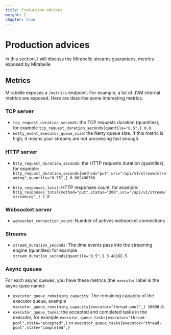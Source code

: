 ```yaml
---
title: Production advices
weight: 2
chapter: true
---
```


# Production advices

In this section, I will discuss the Mirabelle streams guarantees, metrics exposed by Mirabelle

## Metrics

Mirabelle exposes a `/metrics` endpoint. For example, a lot of JVM internal metrics are exposed. Here are describe some interesting metrics.

### TCP server

- `tcp_request_duration_seconds`: the TCP requests duration (quantiles), for example `tcp_request_duration_seconds{quantile="0.5",} 0.0`.
- `netty_event_executor_queue_size`: the Netty queue size. If this metric is high, it means your streams are not processing fast enough.

### HTTP server

- `http_request_duration_seconds`: the HTTP requests duration (quantiles), for example: `http_request_duration_seconds{method="put",uri="/api/v1/stream/streaming",quantile="0.75",} 0.002490368`

- `http_responses_total`: HTTP responses count, for example: `http_responses_total{method="put",status="200",uri="/api/v1/stream/streaming",} 1.0`

### Websocket server

- `websocket_connection_count`: Number of actives websocket connections

### Streams

- `stream_duration_seconds`: The time events pass into the streaming engine (quantiles) for example `stream_duration_seconds{quantile="0.5",} 3.4816E-5`.

### Async queues

For each async queues, you have these metrics (the `executor` label is the async quee name):

- `executor_queue_remaining_capacity`: The remaining capacity of the executor queue, example `executor_queue_remaining_capacity{executor="thread-pool",} 10000.0`.
- `executor_queue_tasks`: the accepted and completed tasks in the executor, for example `executor_queue_tasks{executor="thread-pool",state="accepted",}` or `executor_queue_tasks{executor="thread-pool",state="completed",}`
